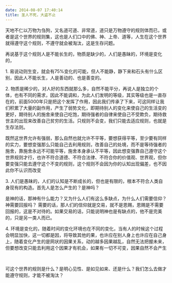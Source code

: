 ```yaml
---
date: 2014-08-07 17:40:14
title: 圣人不死，大盗不止
---
```



<p> 天地不仁以万物为刍狗，又名道可道、非常道，道只是万物遵守的规则体而已，或者是这个世界的规则集，这也是人们口中的佛、神、上帝、道等，人生在这个世界就得遵守这个规则，不遵守就会被淘汰，这是生存问题。 </p> 
<p> 再说基于这个规则人是不能长生的，物质是缺少的，人们是愚昧的，环境是变化的， </p> 
<p> 1. 易说动则生变，就会有75%变化的可能，但人不能静，静下来和石头有什么区别，因此人不能长生，人是善动的、也是善变的。 </p> 
<p> 2. 物质是稀少的，对人好的东西就那么多，自然不能平分，再说人是独立的个体，也有不同的需求，因此不能调和，为此人们发明的等级，其实等级也是一直存在的，前面5000年只是把这个发挥了作用，因此我们传承了下来，可这同样让我们积累了大量的副作用，产生了弱势文化，即期待别人的变化来使自己的生活变的更好，期待别人的施舍来使自己吃饱，期待强者的自律来使自己不受欺负，期待救世主的出现来改善自己贫穷的生活。只规则不会变，我们只能去适应规则，也就是生存法则。 </p> 
<p> 既然这世界允许有强弱，那么自然也就允许不平等，要想获得平等，至少要有同样的实力，要想变强那么只能自己去利用规则，改善自己的处境，而不是等待强者的施舍，靠施舍永远不可能平等，施舍本身承认不平等，因此想变强靠自己遵守这个世界规则才行，也许不符合道德、不符合法律、不符合你的价值观、世界观，但你要变强只能去遵守这个不变的规则，这个规则不会因为你的认知出现偏差，也不因此你不认识而改变 </p> 
<p> 3. 人们是愚昧的，人们的认知是不断成长的，但也是有限的，根本不符合人类自身现有的构造。首先人是怎么产生的？是神吗？ </p> 
<p> 是神的话，那神有什么能力？又为什么人们有这么多缺点，为什么人们需要信仰？ 神需要回报吗？ 需要的话，那人们的信仰就是交易，就不是恩赐，恩赐是不需要回报的，这是不对待的。如果交易的话，只能说明神也是有缺点的，他不是完美的，只是另一类人而已。 </p> 
<p> 4. 环境是变化的，随着时间的变化环境也在不同的变化，当有人的时候这个过程会明显加快，这一切都是因，将导致其他的果，也许应在别人身上也许应在自己身上，随着变化产生的是网状的因果关系，动的越多因果越乱，自然无法把握未来，但要想改变只能去利用这个因果才有机会，如果有一切不可变，因果自然不会产生 </p> 
<p> <br /> </p> 
<p> 可这个世界的规则是什么？是明心见性、是如见如来、还是什么？我们怎么去做才能遵守规则，才能不被淘汰？ </p>